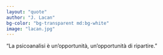 ```yaml
---
layout: "quote"
author: "J. Lacan"
bg-color: "bg-transparent md:bg-white"
image: "lacan.jpg"
---
```


“La psicoanalisi è un’opportunità, un’opportunità di ripartire.”
